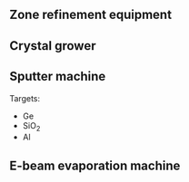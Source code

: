 ---
---

## Zone refinement equipment

## Crystal grower

## Sputter machine

Targets:

- Ge
- SiO<sub>2</sub>
- Al

## E-beam evaporation machine

